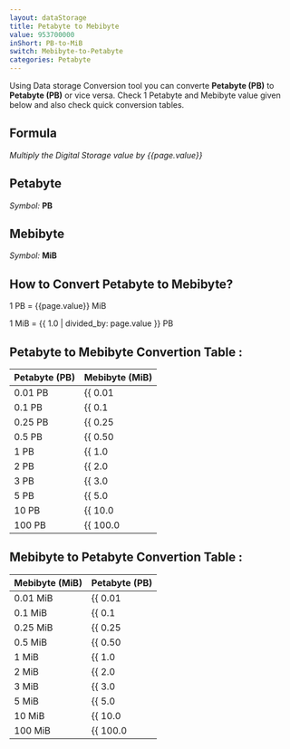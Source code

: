```yaml
---
layout: dataStorage
title: Petabyte to Mebibyte
value: 953700000
inShort: PB-to-MiB
switch: Mebibyte-to-Petabyte
categories: Petabyte
---
```


Using Data storage Conversion tool you can converte **Petabyte (PB)** to **Petabyte (PB)** or vice versa. Check 1 Petabyte and Mebibyte value given below and also check quick conversion tables.

## Formula
*Multiply the Digital Storage value by {{page.value}}*

## Petabyte
*Symbol:* **PB**

## Mebibyte
*Symbol:* **MiB**

## How to Convert Petabyte to Mebibyte?

1 PB = {{page.value}} MiB

1 MiB = {{ 1.0 | divided_by: page.value }} PB


## Petabyte to Mebibyte Convertion Table :

| Petabyte (PB) | Mebibyte (MiB) |
| ---- | ---- |
| 0.01 PB | {{ 0.01 | times: page.value | round: 12 }} MiB |
| 0.1 PB | {{ 0.1 | times: page.value | round: 12 }} MiB |
| 0.25 PB | {{ 0.25 | times: page.value | round: 12 }} MiB |
| 0.5 PB | {{ 0.50 | times: page.value | round: 12 }} MiB |
| 1 PB | {{ 1.0 | times: page.value | round: 12 }} MiB |
| 2 PB | {{ 2.0 | times: page.value | round: 12 }} MiB |
| 3 PB | {{ 3.0 | times: page.value | round: 12 }} MiB |
| 5 PB | {{ 5.0 | times: page.value | round: 12 }} MiB |
| 10 PB | {{ 10.0 | times: page.value | round: 12 }} MiB |
| 100 PB | {{ 100.0 | times: page.value | round: 12 }} MiB |

## Mebibyte to Petabyte Convertion Table :

| Mebibyte (MiB) | Petabyte (PB) |
| ---- | ---- |
| 0.01 MiB | {{ 0.01 | divided_by: page.value | round: 12 }} PB |
| 0.1 MiB | {{ 0.1 | divided_by: page.value | round: 12 }} PB |
| 0.25 MiB | {{ 0.25 | divided_by: page.value | round: 12 }} PB |
| 0.5 MiB | {{ 0.50 | divided_by: page.value | round: 12 }} PB |
| 1 MiB | {{ 1.0 | divided_by: page.value | round: 12 }} PB |
| 2 MiB | {{ 2.0 | divided_by: page.value | round: 12 }} PB |
| 3 MiB | {{ 3.0 | divided_by: page.value | round: 12 }} PB |
| 5 MiB | {{ 5.0 | divided_by: page.value | round: 12 }} PB |
| 10 MiB | {{ 10.0 | divided_by: page.value | round: 12 }} PB |
| 100 MiB | {{ 100.0 | divided_by: page.value | round: 12 }} PB |


<script>
document.getElementById('selectInput')[20].selected = true
document.getElementById('selectOutput')[9].selected = true
</script>
